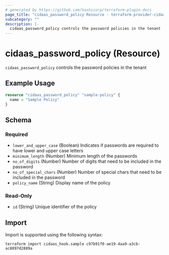 ```yaml
---
# generated by https://github.com/hashicorp/terraform-plugin-docs
page_title: "cidaas_password_policy Resource - terraform-provider-cidaas"
subcategory: ""
description: |-
  cidaas_password_policy controls the password policies in the tenant
---
```


# cidaas_password_policy (Resource)

`cidaas_password_policy` controls the password policies in the tenant

## Example Usage

```terraform
resource "cidaas_password_policy" "sample-policy" {
  name = "Sample Policy"
}
```

<!-- schema generated by tfplugindocs -->
## Schema

### Required

- `lower_and_upper_case` (Boolean) Indicates if passwords are required to have lower and upper case letters
- `minimum_length` (Number) Minimum length of the passwords
- `no_of_digits` (Number) Number of digits that need to be included in the password
- `no_of_special_chars` (Number) Number of special chars that need to be included in the password
- `policy_name` (String) Display name of the policy

### Read-Only

- `id` (String) Unique identifier of the policy

## Import

Import is supported using the following syntax:

```shell
terraform import cidaas_hook.sample c97b91f0-ae19-4aa9-a3cb-ac8897d2889a
```
